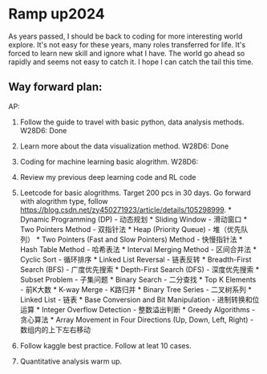 # Ramp up2024
As years passed, I should be back to coding for more interesting world explore. It's not easy for these years, many roles transferred for life. It's forced to learn new skill and ignore what I have. The world go ahead so rapidly and seems not easy to catch it. I hope I can catch the tail this time. 

## Way forward plan:
AP:
1. Follow the guide to travel with basic python, data analysis methods.
    W28D6: Done
2. Learn more about the data visualization method.
    W28D6: Done  
3. Coding for machine learning basic alogrithm.
    W28D6: 
4. Review my previous deep learning code and RL code
   
5. Leetcode for basic alogrithms. Target 200 pcs in 30 days.
   Go forward with alogrithm type,
    follow https://blog.csdn.net/zy450271923/article/details/105298999.
        * Dynamic Programming (DP) - 动态规划
        * Sliding Window - 滑动窗口
        * Two Pointers Method - 双指针法
        * Heap (Priority Queue) - 堆（优先队列）
        * Two Pointers (Fast and Slow Pointers) Method - 快慢指针法
        * Hash Table Method - 哈希表法
        * Interval Merging Method - 区间合并法
        * Cyclic Sort - 循环排序
        * Linked List Reversal - 链表反转
        * Breadth-First Search (BFS) - 广度优先搜索
        * Depth-First Search (DFS) - 深度优先搜索
        * Subset Problem - 子集问题
        * Binary Search - 二分查找
        * Top K Elements - 前K大数
        * K-way Merge - K路归并
        * Binary Tree Series - 二叉树系列
        * Linked List - 链表
        * Base Conversion and Bit Manipulation - 进制转换和位运算
        * Integer Overflow Detection - 整数溢出判断
        * Greedy Algorithms - 贪心算法
        * Array Movement in Four Directions (Up, Down, Left, Right) - 数组内的上下左右移动
7. Follow kaggle best practice. Follow at leat 10 cases.
   
8. Quantitative analysis warm up. 